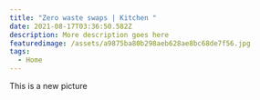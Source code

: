 ```yaml
---
title: "Zero waste swaps | Kitchen "
date: 2021-08-17T03:36:50.582Z
description: More description goes here
featuredimage: /assets/a9875ba80b298aeb628ae8bc68de7f56.jpg
tags:
  - Home
---
```

This is a new picture